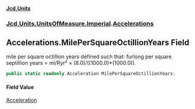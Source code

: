 #### [Jcd.Units](index.md 'index')

### [Jcd.Units.UnitsOfMeasure.Imperial](Jcd.Units.UnitsOfMeasure.Imperial.md 'Jcd.Units.UnitsOfMeasure.Imperial').[Accelerations](Accelerations.md 'Jcd.Units.UnitsOfMeasure.Imperial.Accelerations')

## Accelerations.MilePerSquareOctillionYears Field

mile per square octillion years defined such that: furlong per square septillion years = mi/Ryr² ×
(8.0)/((1000.0)*(1000.0)).

```csharp
public static readonly Acceleration MilePerSquareOctillionYears;
```

#### Field Value

[Acceleration](Acceleration.md 'Jcd.Units.UnitTypes.Acceleration')